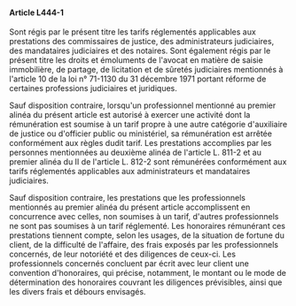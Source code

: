 #### Article L444-1

Sont régis par le présent titre les tarifs réglementés applicables aux prestations des commissaires de justice, des administrateurs judiciaires, des mandataires judiciaires et des notaires. Sont également régis par le présent titre les droits et émoluments de l'avocat en matière de saisie immobilière, de partage, de licitation et de sûretés judiciaires mentionnés à l'article 10 de la loi n° 71-1130 du 31 décembre 1971 portant réforme de certaines professions judiciaires et juridiques.

Sauf disposition contraire, lorsqu'un professionnel mentionné au premier alinéa du présent article est autorisé à exercer une activité dont la rémunération est soumise à un tarif propre à une autre catégorie d'auxiliaire de justice ou d'officier public ou ministériel, sa rémunération est arrêtée conformément aux règles dudit tarif. Les prestations accomplies par les personnes mentionnées au deuxième alinéa de l'article L. 811-2 et au premier alinéa du II de l'article L. 812-2 sont rémunérées conformément aux tarifs réglementés applicables aux administrateurs et mandataires judiciaires.

Sauf disposition contraire, les prestations que les professionnels mentionnés au premier alinéa du présent article accomplissent en concurrence avec celles, non soumises à un tarif, d'autres professionnels ne sont pas soumises à un tarif réglementé. Les honoraires rémunérant ces prestations tiennent compte, selon les usages, de la situation de fortune du client, de la difficulté de l'affaire, des frais exposés par les professionnels concernés, de leur notoriété et des diligences de ceux-ci. Les professionnels concernés concluent par écrit avec leur client une convention d'honoraires, qui précise, notamment, le montant ou le mode de détermination des honoraires couvrant les diligences prévisibles, ainsi que les divers frais et débours envisagés.


